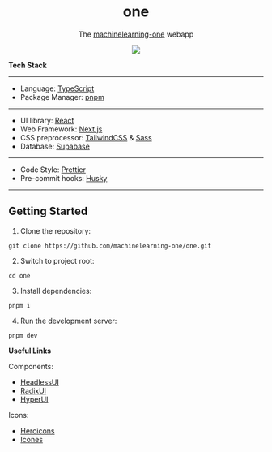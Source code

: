 <div align="center">

# one

The [machinelearning-one](https://machinelearning.one) webapp

![](https://resources.machinelearning.one/one-opengraph.png)

</div>

**Tech Stack**

---

- Language: [TypeScript](https://www.typescriptlang.org/)
- Package Manager: [pnpm](https://pnpm.js.org/)

---

- UI library: [React](https://reactjs.org/)
- Web Framework: [Next.js](https://nextjs.org)
- CSS preprocessor: [TailwindCSS](https://tailwindcss.com/) & [Sass](https://sass-lang.com/)
- Database: [Supabase](https://supabase.com/)

---

- Code Style: [Prettier](https://prettier.io/)
- Pre-commit hooks: [Husky](https://typicode.github.io/husky/)

---

## Getting Started

1. Clone the repository:

```
git clone https://github.com/machinelearning-one/one.git
```

2. Switch to project root:

```
cd one
```

3. Install dependencies:

```
pnpm i
```

4. Run the development server:

```
pnpm dev
```

**Useful Links**

Components:

- [HeadlessUI](https://headlessui.dev/)
- [RadixUI](https://www.radix-ui.com/)
- [HyperUI](https://www.hyperui.dev/)

Icons:

- [Heroicons](https://heroicons.dev/)
- [Icones](https://icones.js.org/)
